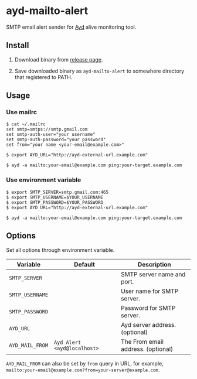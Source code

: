 ayd-mailto-alert
================

SMTP email alert sender for [Ayd](https://github.com/macrat/ayd) alive monitoring tool.


## Install

1. Download binary from [release page](https://github.com/macrat/ayd-mailto-alert/releases).

2. Save downloaded binary as `ayd-mailto-alert` to somewhere directory that registered to PATH.


## Usage

### Use mailrc

``` shell
$ cat ~/.mailrc
set smtp=smtps://smtp.gmail.com
set smtp-auth-user="your username"
set smtp-auth-password="your password"
set from="your name <your-email@example.com>"

$ export AYD_URL="http://ayd-external-url.example.com"

$ ayd -a mailto:your-email@example.com ping:your-target.example.com
```

### Use environment variable

``` shell
$ export SMTP_SERVER=smtp.gmail.com:465
$ export SMTP_USERNAME=$YOUR_USERNAME
$ export SMTP_PASSWORD=$YOUR_PASSWORD
$ export AYD_URL="http://ayd-external-url.example.com"

$ ayd -a mailto:your-email@example.com ping:your-target.example.com
```


## Options

Set all options through environment variable.

| Variable        | Default                     | Description                        |
|-----------------|-----------------------------|------------------------------------|
| `SMTP_SERVER`   |                             | SMTP server name and port.         |
| `SMTP_USERNAME` |                             | User name for SMTP server.         |
| `SMTP_PASSWORD` |                             | Password for SMTP server.          |
| `AYD_URL`       |                             | Ayd server address. (optional)     |
| `AYD_MAIL_FROM` | `Ayd Alert <ayd@localhost>` | The From email address. (optional) |

`AYD_MAIL_FROM` can also be set by `from` query in URL, for example, `mailto:your-email@example.com?from=your-server@example.com`.
